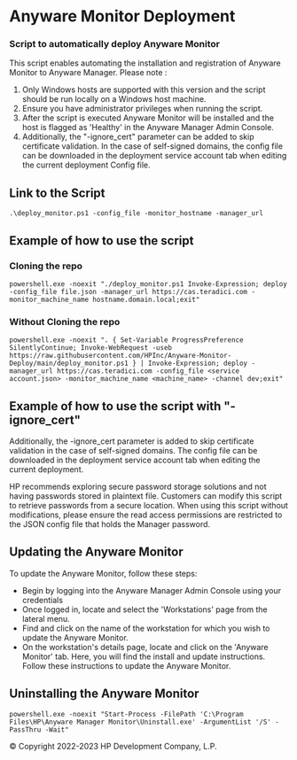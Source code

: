# Anyware Monitor Deployment

### Script to automatically deploy Anyware Monitor

This script enables automating the installation and registration of Anyware Monitor to Anyware Manager. Please note :

1. Only Windows hosts are supported with this version and the script should be run locally on a Windows host machine.
2. Ensure you have administrator privileges when running the script.
3. After the script is executed Anyware Monitor will be installed and the host is flagged as 'Healthy' in the Anyware Manager Admin Console.
4. Additionally, the "-ignore_cert" parameter can be added to skip certificate validation. In the case of self-signed domains, the config file can be downloaded in the deployment service account tab when editing the current deployment Config file.

## Link to the Script

```
.\deploy_monitor.ps1 -config_file -monitor_hostname -manager_url
```

## Example of how to use the script
### Cloning the repo
```
powershell.exe -noexit "./deploy_monitor.ps1 Invoke-Expression; deploy -config_file file.json -manager_url https://cas.teradici.com -monitor_machine_name hostname.domain.local;exit"
```
### Without Cloning the repo
```
powershell.exe -noexit ". { Set-Variable ProgressPreference SilentlyContinue; Invoke-WebRequest -useb https://raw.githubusercontent.com/HPInc/Anyware-Monitor-Deploy/main/deploy_monitor.ps1 } | Invoke-Expression; deploy -manager_url https://cas.teradici.com -config_file <service account.json> -monitor_machine_name <machine_name> -channel dev;exit"
```
## Example of how to use the script with "-ignore_cert"

Additionally, the -ignore_cert parameter is added to skip certificate validation in the case of self-signed domains. The config file can be downloaded in the deployment service account tab when editing the current deployment.

HP recommends exploring secure password storage solutions and not having passwords stored in plaintext file. Customers can modify this script to retrieve passwords from a secure location. When using this script without modifications, please ensure the read access permissions are restricted to the JSON config file that holds the Manager password.

## Updating the Anyware Monitor
To update the Anyware Monitor, follow these steps:
- Begin by logging into the Anyware Manager Admin Console using your credentials
- Once logged in, locate and select the 'Workstations' page from the lateral menu.
-  Find and click on the name of the workstation for which you wish to update the Anyware Monitor.
- On the workstation's details page, locate and click on the 'Anyware Monitor' tab. Here, you will find the install and update instructions. Follow these instructions to update the Anyware Monitor.
## Uninstalling the Anyware Monitor
```
powershell.exe -noexit "Start-Process -FilePath 'C:\Program Files\HP\Anyware Manager Monitor\Uninstall.exe' -ArgumentList '/S' -PassThru -Wait"
```

© Copyright 2022-2023 HP Development Company, L.P.
